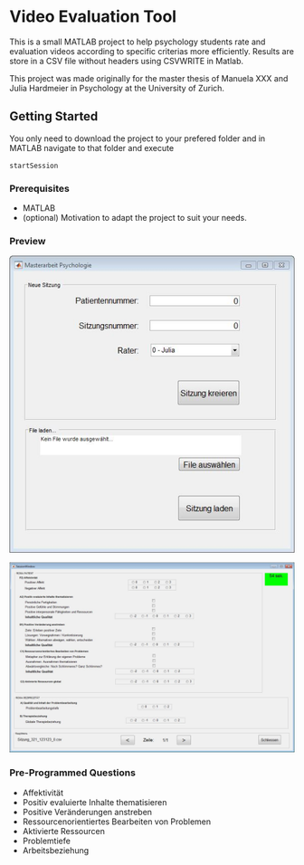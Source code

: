 # Video Evaluation Tool

This is a small MATLAB project to help psychology students rate and evaluation videos according to specific criterias more efficiently.
Results are store in a CSV file without headers using CSVWRITE in Matlab.

This project was made originally for the master thesis of Manuela XXX and Julia Hardmeier in Psychology at the University of Zurich.

## Getting Started

You only need to download the project to your prefered folder and in MATLAB navigate to that folder and execute

```
startSession
```

### Prerequisites

- MATLAB
- (optional) Motivation to adapt the project to suit your needs.

### Preview

![Start window to set meta data and CSV file](Code/Imgs/startWindow.jpg)

![Session Window to evaluate the phases in the video](Code/Imgs/sessionWindow.jpg)

### Pre-Programmed Questions

- Affektivität
- Positiv evaluierte Inhalte thematisieren
- Positive Veränderungen anstreben
- Ressourcenorientiertes Bearbeiten von Problemen
- Aktivierte Ressourcen
- Problemtiefe
- Arbeitsbeziehung